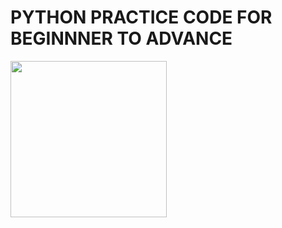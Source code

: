 # PYTHON PRACTICE CODE FOR BEGINNNER TO ADVANCE

<p align="left">
  <img width="250" height="250" src="https://s3.dualstack.us-east-2.amazonaws.com/pythondotorg-assets/media/community/logos/python-logo-only.png">
</p>


